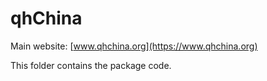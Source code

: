 # qhChina

Main website: [www.qhchina.org](https://www.qhchina.org)

This folder contains the package code.

